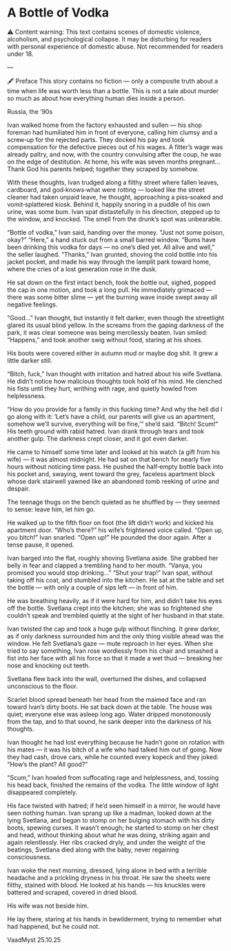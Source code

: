 # A Bottle of Vodka


⚠️ Content warning: This text contains scenes of domestic violence, alcoholism, and psychological collapse. It may be disturbing for readers with personal experience of domestic abuse. Not recommended for readers under 18.

—

🖋 Preface
This story contains no fiction — only a composite truth about a time when life was worth less than a bottle.
This is not a tale about murder so much as about how everything human dies inside a person.



Russia, the ’90s


Ivan walked home from the factory exhausted and sullen — his shop foreman had humiliated him in front of everyone, calling him clumsy and a screw‑up for the rejected parts. They docked his pay and took compensation for the defective pieces out of his wages. A fitter’s wage was already paltry, and now, with the country convulsing after the coup, he was on the edge of destitution. At home, his wife was seven months pregnant… Thank God his parents helped; together they scraped by somehow.

With these thoughts, Ivan trudged along a filthy street where fallen leaves, cardboard, and god‑knows‑what were rotting — looked like the street cleaner had taken unpaid leave, he thought, approaching a piss‑soaked and vomit‑splattered kiosk. Behind it, happily snoring in a puddle of his own urine, was some bum. Ivan spat distastefully in his direction, stepped up to the window, and knocked. The smell from the drunk’s spot was unbearable.

“Bottle of vodka,” Ivan said, handing over the money.
“Just not some poison, okay?”
“Here,” a hand stuck out from a small barred window. “Bums have been drinking this vodka for days — no one’s died yet. All alive and well,” the seller laughed.
“Thanks,” Ivan grunted, shoving the cold bottle into his jacket pocket, and made his way through the lamplit park toward home, where the cries of a lost generation rose in the dusk.

He sat down on the first intact bench, took the bottle out, sighed, popped the cap in one motion, and took a long pull. He immediately grimaced — there was some bitter slime — yet the burning wave inside swept away all negative feelings.

“Good…” Ivan thought, but instantly it felt darker, even though the streetlight glared its usual blind yellow. In the screams from the gaping darkness of the park, it was clear someone was being mercilessly beaten. Ivan smiled: “Happens,” and took another swig without food, staring at his shoes.

His boots were covered either in autumn mud or maybe dog shit. It grew a little darker still.

“Bitch, fuck,” Ivan thought with irritation and hatred about his wife Svetlana. He didn’t notice how malicious thoughts took hold of his mind. He clenched his fists until they hurt, writhing with rage, and quietly howled from helplessness.

“How do you provide for a family in this fucking time? And why the hell did I go along with it: ‘Let’s have a child, our parents will give us an apartment, somehow we’ll survive, everything will be fine,’” she’d said. “Bitch! Scum!” His teeth ground with rabid hatred. Ivan drank through tears and took another gulp. The darkness crept closer, and it got even darker.

He came to himself some time later and looked at his watch (a gift from his wife) — it was almost midnight. He had sat on that bench for nearly five hours without noticing time pass. He pushed the half‑empty bottle back into his pocket and, swaying, went toward the grey, faceless apartment block whose dark stairwell yawned like an abandoned tomb reeking of urine and despair.

The teenage thugs on the bench quieted as he shuffled by — they seemed to sense: leave him, let him go.

He walked up to the fifth floor on foot (the lift didn’t work) and kicked his apartment door.
“Who’s there?” his wife’s frightened voice called.
“Open up, you bitch!” Ivan snarled. “Open up!”
He pounded the door again. After a tense pause, it opened.

Ivan barged into the flat, roughly shoving Svetlana aside. She grabbed her belly in fear and clapped a trembling hand to her mouth.
“Vanya, you promised you would stop drinking…”
“Shut your trap!” Ivan spat, without taking off his coat, and stumbled into the kitchen. He sat at the table and set the bottle — with only a couple of sips left — in front of him.

He was breathing heavily, as if it were hard for him, and didn’t take his eyes off the bottle. Svetlana crept into the kitchen; she was so frightened she couldn’t speak and trembled quietly at the sight of her husband in that state.

Ivan twisted the cap and took a huge gulp without flinching. It grew darker, as if only darkness surrounded him and the only thing visible ahead was the window. He felt Svetlana’s gaze — mute reproach in her eyes. When she tried to say something, Ivan rose wordlessly from his chair and smashed a fist into her face with all his force so that it made a wet thud — breaking her nose and knocking out teeth.

Svetlana flew back into the wall, overturned the dishes, and collapsed unconscious to the floor.

Scarlet blood spread beneath her head from the maimed face and ran toward Ivan’s dirty boots. He sat back down at the table. The house was quiet; everyone else was asleep long ago. Water dripped monotonously from the tap, and to that sound, he sank deeper into the darkness of his thoughts.

Ivan thought he had lost everything because he hadn’t gone on rotation with his mates — it was his bitch of a wife who had talked him out of going. Now they had cash, drove cars, while he counted every kopeck and they joked: “How’s the plant? All good?”

“Scum,” Ivan howled from suffocating rage and helplessness, and, tossing his head back, finished the remains of the vodka. The little window of light disappeared completely.

His face twisted with hatred; if he’d seen himself in a mirror, he would have seen nothing human. Ivan sprang up like a madman, looked down at the lying Svetlana, and began to stomp on her bulging stomach with his dirty boots, spewing curses. It wasn’t enough; he started to stomp on her chest and head, without thinking about what he was doing, striking again and again relentlessly. Her ribs cracked dryly, and under the weight of the beatings, Svetlana died along with the baby, never regaining consciousness.

Ivan woke the next morning, dressed, lying alone in bed with a terrible headache and a prickling dryness in his throat. He saw the sheets were filthy, stained with blood. He looked at his hands — his knuckles were battered and scraped, covered in dried blood.

His wife was not beside him.

He lay there, staring at his hands in bewilderment, trying to remember what had happened, but he could not.



VaadMyst
25.10.25


